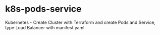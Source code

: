 # k8s-pods-service
Kubernetes - Create Cluster with Terraform and create Pods and Service, type Load Balancer with manifest yaml 

